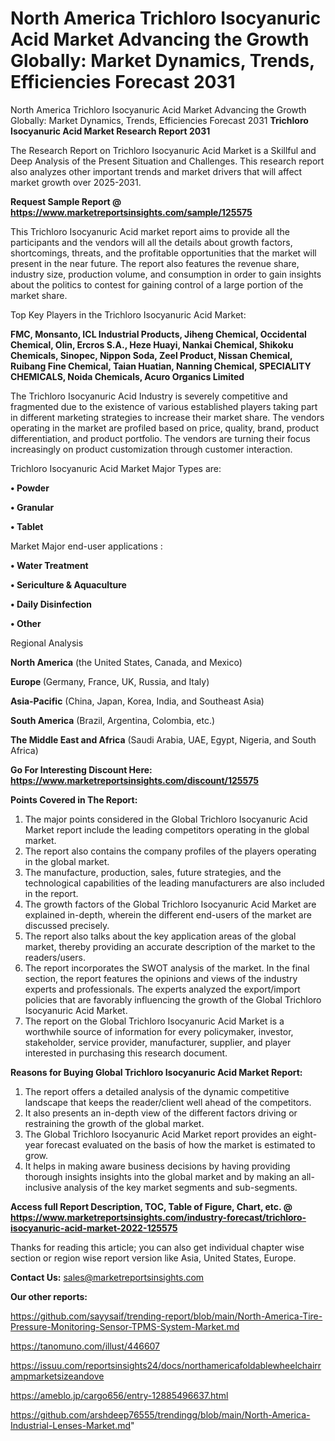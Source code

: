 # North America Trichloro Isocyanuric Acid Market Advancing the Growth Globally: Market Dynamics, Trends, Efficiencies Forecast 2031
North America Trichloro Isocyanuric Acid Market Advancing the Growth Globally: Market Dynamics, Trends, Efficiencies Forecast 2031
<strong>Trichloro Isocyanuric Acid Market Research Report 2031</strong>

The Research Report on Trichloro Isocyanuric Acid Market is a Skillful and Deep Analysis of the Present Situation and Challenges. This research report also analyzes other important trends and market drivers that will affect market growth over 2025-2031.

<strong>Request Sample Report @ <a href=https://www.marketreportsinsights.com/sample/125575>https://www.marketreportsinsights.com/sample/125575</a></strong>

This Trichloro Isocyanuric Acid market report aims to provide all the participants and the vendors will all the details about growth factors, shortcomings, threats, and the profitable opportunities that the market will present in the near future. The report also features the revenue share, industry size, production volume, and consumption in order to gain insights about the politics to contest for gaining control of a large portion of the market share.

Top Key Players in the Trichloro Isocyanuric Acid Market:

<strong>FMC, Monsanto, ICL Industrial Products, Jiheng Chemical, Occidental Chemical, Olin, Ercros S.A., Heze Huayi, Nankai Chemical, Shikoku Chemicals, Sinopec, Nippon Soda, Zeel Product, Nissan Chemical, Ruibang Fine Chemical, Taian Huatian, Nanning Chemical, SPECIALITY CHEMICALS, Noida Chemicals, Acuro Organics Limited</strong>

The Trichloro Isocyanuric Acid Industry is severely competitive and fragmented due to the existence of various established players taking part in different marketing strategies to increase their market share. The vendors operating in the market are profiled based on price, quality, brand, product differentiation, and product portfolio. The vendors are turning their focus increasingly on product customization through customer interaction.

Trichloro Isocyanuric Acid Market Major Types are:

<strong>• Powder

• Granular

• Tablet</strong>

Market Major end-user applications :

<strong>• Water Treatment

• Sericulture & Aquaculture

• Daily Disinfection

• Other</strong>

Regional Analysis

</u><strong><b>North America</b></strong> (the United States, Canada, and Mexico)

<strong><b>Europe </b></strong>(Germany, France, UK, Russia, and Italy)

<strong><b>Asia-Pacific</b></strong> (China, Japan, Korea, India, and Southeast Asia)

<strong><b>South America</b></strong> (Brazil, Argentina, Colombia, etc.)

<strong><b>The Middle East and Africa</b></strong> (Saudi Arabia, UAE, Egypt, Nigeria, and South Africa)

<strong>Go For Interesting Discount Here: <a href=https://www.marketreportsinsights.com/discount/125575>https://www.marketreportsinsights.com/discount/125575</a></strong>

<strong>Points Covered in The Report:</strong>
<ol>
  <li>The major points considered in the Global Trichloro Isocyanuric Acid Market report include the leading competitors operating in the global market.</li>
  <li>The report also contains the company profiles of the players operating in the global market.</li>
  <li>The manufacture, production, sales, future strategies, and the technological capabilities of the leading manufacturers are also included in the report.</li>
  <li>The growth factors of the Global Trichloro Isocyanuric Acid Market are explained in-depth, wherein the different end-users of the market are discussed precisely.</li>
  <li>The report also talks about the key application areas of the global market, thereby providing an accurate description of the market to the readers/users.</li>
  <li>The report incorporates the SWOT analysis of the market. In the final section, the report features the opinions and views of the industry experts and professionals. The experts analyzed the export/import policies that are favorably influencing the growth of the Global Trichloro Isocyanuric Acid Market.</li>
  <li>The report on the Global Trichloro Isocyanuric Acid Market is a worthwhile source of information for every policymaker, investor, stakeholder, service provider, manufacturer, supplier, and player interested in purchasing this research document.</li>
</ol>
<strong>Reasons for Buying Global Trichloro Isocyanuric Acid Market Report:</strong>

<ol>
  <li>The report offers a detailed analysis of the dynamic competitive landscape that keeps the reader/client well ahead of the competitors.</li>
  <li>It also presents an in-depth view of the different factors driving or restraining the growth of the global market.</li>
  <li>The Global Trichloro Isocyanuric Acid Market report provides an eight-year forecast evaluated on the basis of how the market is estimated to grow.</li>
  <li>It helps in making aware business decisions by having providing thorough insights insights into the global market and by making an all-inclusive analysis of the key market segments and sub-segments.</li>
</ol>
<strong>Access full Report Description, TOC, Table of Figure, Chart, etc. @ <a href=https://www.marketreportsinsights.com/industry-forecast/trichloro-isocyanuric-acid-market-2022-125575>https://www.marketreportsinsights.com/industry-forecast/trichloro-isocyanuric-acid-market-2022-125575</a></strong>


Thanks for reading this article; you can also get individual chapter wise section or region wise report version like Asia, United States, Europe.

<strong>Contact Us:</strong>
sales@marketreportsinsights.com

<strong>Our other reports:</strong>

<a href=https://github.com/sayysaif/trending-report/blob/main/North-America-Tire-Pressure-Monitoring-Sensor-TPMS-System-Market.md>https://github.com/sayysaif/trending-report/blob/main/North-America-Tire-Pressure-Monitoring-Sensor-TPMS-System-Market.md</a>

<a href=https://tanomuno.com/illust/446607>https://tanomuno.com/illust/446607</a>

<a href=https://issuu.com/reportsinsights24/docs/northamericafoldablewheelchairrampmarketsizeandove>https://issuu.com/reportsinsights24/docs/northamericafoldablewheelchairrampmarketsizeandove</a>

<a href=https://ameblo.jp/cargo656/entry-12885496637.html>https://ameblo.jp/cargo656/entry-12885496637.html</a>

<a href=https://github.com/arshdeep76555/trendingg/blob/main/North-America-Industrial-Lenses-Market.md>https://github.com/arshdeep76555/trendingg/blob/main/North-America-Industrial-Lenses-Market.md</a>"
